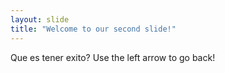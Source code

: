 ```yaml
---
layout: slide
title: "Welcome to our second slide!"
---
```

Que es tener exito?
Use the left arrow to go back!
